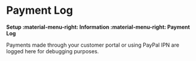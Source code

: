 # Payment Log
**Setup :material-menu-right: Information :material-menu-right: Payment Log**

Payments made through your customer portal or using PayPal IPN are logged here for debugging purposes.
